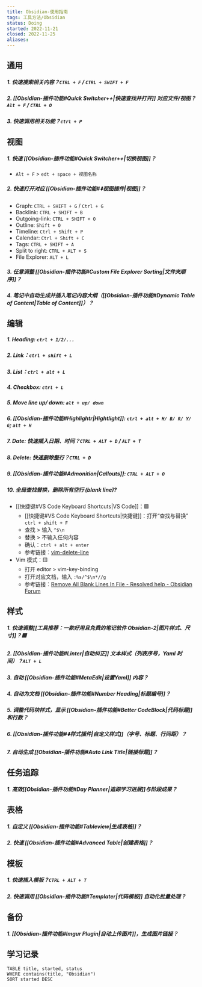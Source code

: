 ```yaml
---
title: Obsidian-使用指南
tags: 工具方法/Obsidian
status: Doing
started: 2022-11-21
closed: 2022-11-25
aliases: 
---
```

## 通用
##### 1. 快速搜索相关内容？`CTRL + F` / `CTRL + SHIFT + F`
##### 2. [[Obsidian-插件功能#Quick Switcher++|快速查找并打开]] 对应文件/视图？`Alt + F` / `CTRL + O`
##### 3. 快速调用相关功能？`ctrl + P`
## 视图
##### 1. 快速 [[Obsidian-插件功能#Quick Switcher++|切换视图]]？
- `Alt + F` > `edt + space + 视图名称`
##### 2. 快速打开对应 [[Obsidian-插件功能#⬇️视图插件|视图]]？
- Graph: `CTRL + SHIFT + G` / `Ctrl + G`
- Backlink: `CTRL + SHIFT + B` 
- Outgoing-link: `CTRL + SHIFT + O` 
- Outline: `Shift + O` 
- Timeline: `Ctrl + Shift + P`
- Calendar: `Ctrl + Shift + C`
- Tags: `CTRL + SHIFT + A`
- Split to right: `CTRL + ALT + S`
- File Explorer: `ALT + L` 
##### 3. 任意调整 [[Obsidian-插件功能#Custom File Explorer Sorting|文件夹顺序]]？
##### 4. 笔记中自动生成并插入笔记内容大纲（[[Obsidian-插件功能#Dynamic Table of Content|Table of Content]]）？
## 编辑
##### 1. Heading: `ctrl + 1/2/...`
##### 2. Link：`ctrl + shift + L`
##### 3. List：`ctrl + alt + L`
##### 4. Checkbox: `ctrl + L`
##### 5. Move line up/ down: `alt + up/ down`
##### 6. [[Obsidian-插件功能#Highlightr|Hightlight]]: `ctrl + alt + H/ B/ R/ Y/ G`; `alt + H`
##### 7. Date: 快速插入日期、时间？`CTRL + ALT + D` / `ALT + T`
##### 8. Delete: 快速删除整行？`CTRL + D`
##### 9. [[Obsidian-插件功能#Admonition|Callouts]]: `CTRL + ALT + O`
##### 10. 全局查找替换，删除所有空行 (blank line)?
- [[快捷键#VS Code Keyboard Shortcuts|VS Code]]：🟩
	- [[快捷键#VS Code Keyboard Shortcuts|快捷键]]：打开“查找与替换” `ctrl + shift + F`
	- 查找 > 输入 `^$\n`
	- 替换 > 不输入任何内容
	- 确认：`ctrl + alt + enter`
	- 参考链接：[vim-delete-line](https://linuxize.com/post/vim-delete-line/)
- Vim 模式：🟨
	- 打开 editor > vim-key-binding
	- 打开对应文档，输入 `:%s/^$\n*//g`
	- 参考链接：[Remove All Blank Lines In File - Resolved help - Obsidian Forum](https://forum.obsidian.md/t/remove-all-blank-lines-in-file/35082)
## 样式
##### 1. 快速调整[[工具推荐：一款好用且免费的笔记软件 Obsidian-2|图片样式、尺寸]]？🟩
##### 2. [[Obsidian-插件功能#Linter|自动纠正]] 文本样式（列表序号，Yaml 时间）？`ALT + L`
##### 3. 自动 [[Obsidian-插件功能#MetaEdit|设置Yaml]] 内容？
##### 4. 自动为文档 [[Obsidian-插件功能#Number Heading|标题编号]]？
##### 5. 调整代码块样式，显示 [[Obsidian-插件功能#Better CodeBlock|代码标题]] 和行数？
##### 6. [[Obsidian-插件功能#⬇️样式插件|自定义样式]]（字号、标题、行间距）？
##### 7. 自动生成 [[Obsidian-插件功能#Auto Link Title|链接标题]]？
## 任务追踪
##### 1. 高效[[Obsidian-插件功能#Day Planner|追踪学习进展]]与阶段成果？
## 表格
##### 1. 自定义 [[Obsidian-插件功能#Tableview|生成表格]]？
##### 2. 快速 [[Obsidian-插件功能#Advanced Table|创建表格]]？
## 模板
##### 1. 快速插入模板？`CTRL + ALT + T`
##### 2. 快速调用 [[Obsidian-插件功能#Templater|代码模板]] 自动化批量处理？
## 备份
##### 1. [[Obsidian-插件功能#Imgur Plugin|自动上传图片]]，生成图片链接？

## 学习记录

```dataview
TABLE title, started, status
WHERE contains(title, "Obsidian")
SORT started DESC
```